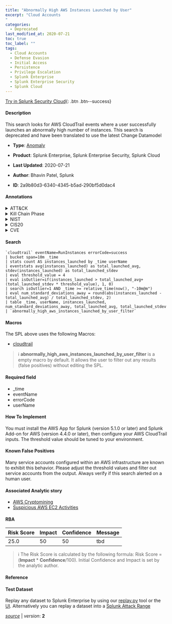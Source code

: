 ```yaml
---
title: "Abnormally High AWS Instances Launched by User"
excerpt: "Cloud Accounts
"
categories:
  - Deprecated
last_modified_at: 2020-07-21
toc: true
toc_label: ""
tags:
  - Cloud Accounts
  - Defense Evasion
  - Initial Access
  - Persistence
  - Privilege Escalation
  - Splunk Enterprise
  - Splunk Enterprise Security
  - Splunk Cloud
---
```




[Try in Splunk Security Cloud](https://www.splunk.com/en_us/products/cyber-security.html){: .btn .btn--success}

#### Description

This search looks for AWS CloudTrail events where a user successfully launches an abnormally high number of instances. This search is deprecated and have been translated to use the latest Change Datamodel

- **Type**: [Anomaly](https://github.com/splunk/security_content/wiki/Detection-Analytic-Types)
- **Product**: Splunk Enterprise, Splunk Enterprise Security, Splunk Cloud

- **Last Updated**: 2020-07-21
- **Author**: Bhavin Patel, Splunk
- **ID**: 2a9b80d3-6340-4345-b5ad-290bf5d0dac4


#### Annotations

<details>
  <summary>ATT&CK</summary>

<div markdown="1">


| ID             | Technique        |  Tactic             |
| -------------- | ---------------- |-------------------- |
| [T1078.004](https://attack.mitre.org/techniques/T1078/004/) | Cloud Accounts | Defense Evasion, Initial Access, Persistence, Privilege Escalation |

</div>
</details>


<details>
  <summary>Kill Chain Phase</summary>

<div markdown="1">

* Actions on Objectives


</div>
</details>


<details>
  <summary>NIST</summary>

<div markdown="1">

* DE.DP
* DE.AE



</div>
</details>

<details>
  <summary>CIS20</summary>

<div markdown="1">

* CIS 13



</div>
</details>

<details>
  <summary>CVE</summary>

<div markdown="1">


</div>
</details>

#### Search 

```
`cloudtrail` eventName=RunInstances errorCode=success 
| bucket span=10m _time 
| stats count AS instances_launched by _time userName 
| eventstats avg(instances_launched) as total_launched_avg, stdev(instances_launched) as total_launched_stdev 
| eval threshold_value = 4 
| eval isOutlier=if(instances_launched > total_launched_avg+(total_launched_stdev * threshold_value), 1, 0) 
| search isOutlier=1 AND _time >= relative_time(now(), "-10m@m") 
| eval num_standard_deviations_away = round(abs(instances_launched - total_launched_avg) / total_launched_stdev, 2) 
| table _time, userName, instances_launched, num_standard_deviations_away, total_launched_avg, total_launched_stdev 
| `abnormally_high_aws_instances_launched_by_user_filter`
```

#### Macros
The SPL above uses the following Macros:
* [cloudtrail](https://github.com/splunk/security_content/blob/develop/macros/cloudtrail.yml)

> :information_source:
> **abnormally_high_aws_instances_launched_by_user_filter** is a empty macro by default. It allows the user to filter out any results (false positives) without editing the SPL.

#### Required field
* _time
* eventName
* errorCode
* userName


#### How To Implement
You must install the AWS App for Splunk (version 5.1.0 or later) and Splunk Add-on for AWS (version 4.4.0 or later), then configure your AWS CloudTrail inputs. The threshold value should be tuned to your environment.

#### Known False Positives
Many service accounts configured within an AWS infrastructure are known to exhibit this behavior. Please adjust the threshold values and filter out service accounts from the output. Always verify if this search alerted on a human user.

#### Associated Analytic story
* [AWS Cryptomining](/stories/aws_cryptomining)
* [Suspicious AWS EC2 Activities](/stories/suspicious_aws_ec2_activities)




#### RBA

| Risk Score  | Impact      | Confidence   | Message      |
| ----------- | ----------- |--------------|--------------|
| 25.0 | 50 | 50 | tbd |


> :information_source:
> The Risk Score is calculated by the following formula: Risk Score = (**Impact** * **Confidence**/100). Initial Confidence and Impact is set by the analytic author. 

#### Reference


#### Test Dataset
Replay any dataset to Splunk Enterprise by using our [replay.py](https://github.com/splunk/attack_data#using-replaypy) tool or the [UI](https://github.com/splunk/attack_data#using-ui).
Alternatively you can replay a dataset into a [Splunk Attack Range](https://github.com/splunk/attack_range#replay-dumps-into-attack-range-splunk-server)



[*source*](https://github.com/splunk/security_content/tree/develop/detections/deprecated/abnormally_high_aws_instances_launched_by_user.yml) \| *version*: **2**